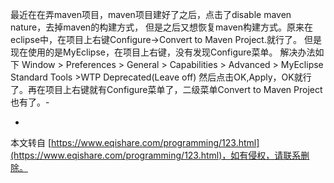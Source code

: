最近在在弄maven项目，maven项目建好了之后，点击了disable maven nature，去掉maven的构建方式， 但是之后又想恢复maven构建方式。原来在eclipse中，在项目上右键Configure->Convert to Maven Project.就行了。 但是现在使用的是MyEclipse，在项目上右键，没有发现Configure菜单。 解决办法如下 Window > Preferences > General > Capabilities > Advanced > MyEclipse Standard Tools >WTP Deprecated(Leave off) 然后点击OK,Apply，OK就行了。再在项目上右键就有Configure菜单了，二级菜单Convert to Maven Project也有了。-

-

本文转自 [https://www.eqishare.com/programming/123.html](https://www.eqishare.com/programming/123.html)，如有侵权，请联系删除。